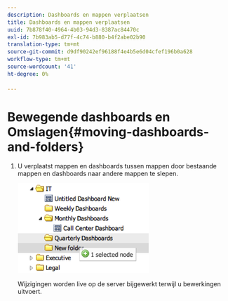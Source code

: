 ```yaml
---
description: Dashboards en mappen verplaatsen
title: Dashboards en mappen verplaatsen
uuid: 7b878f40-4964-4b03-94d3-8387ac84470c
exl-id: 7b983ab5-d77f-4c74-b880-b4f2abe02b90
translation-type: tm+mt
source-git-commit: d9df90242ef96188f4e4b5e6d04cfef196b0a628
workflow-type: tm+mt
source-wordcount: '41'
ht-degree: 0%

---
```


# Bewegende dashboards en Omslagen{#moving-dashboards-and-folders}

1. U verplaatst mappen en dashboards tussen mappen door bestaande mappen en dashboards naar andere mappen te slepen.

   ![](assets/move_folder.png)

   Wijzigingen worden live op de server bijgewerkt terwijl u bewerkingen uitvoert.
